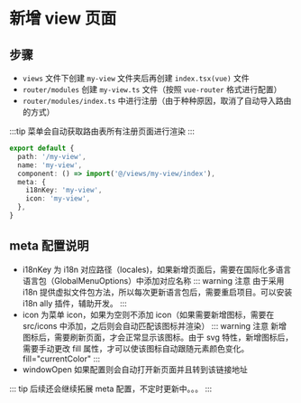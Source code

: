 # 新增 view 页面

## 步骤

- `views` 文件下创建 `my-view` 文件夹后再创建 `index.tsx(vue)` 文件
- `router/modules` 创建 `my-view.ts` 文件（按照 `vue-router` 格式进行配置）
- `router/modules/index.ts` 中进行注册（由于种种原因，取消了自动导入路由的方式）

:::tip
菜单会自动获取路由表所有注册页面进行渲染
:::

```ts
export default {
  path: '/my-view',
  name: 'my-view',
  component: () => import('@/views/my-view/index'),
  meta: {
    i18nKey: 'my-view',
    icon: 'my-view',
  },
}
```

## meta 配置说明

- i18nKey 为 i18n 对应路径（locales)，如果新增页面后，需要在国际化多语言语言包（GlobalMenuOptions）中添加对应名称
  ::: warning 注意
  由于采用 i18n 提供虚拟文件包方法，所以每次更新语言包后，需要重启项目。可以安装 i18n ally 插件，辅助开发。
  :::
- icon 为菜单 icon，如果为空则不添加 icon（如果需要新增图标，需要在 src/icons 中添加，之后则会自动匹配该图标并渲染）
  ::: warning 注意
  新增图标后，需要刷新页面，才会正常显示该图标。由于 svg 特性，新增图标后，需要手动更改 fill 属性，才可以使该图标自动跟随元素颜色变化。fill="currentColor"
  :::
- windowOpen 如果配置则会自动打开新页面并且转到该链接地址

::: tip
后续还会继续拓展 meta 配置，不定时更新中。。。
:::
